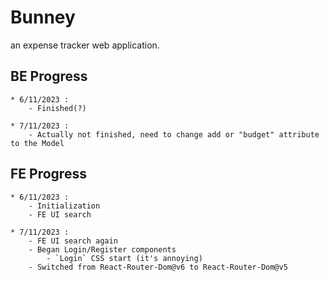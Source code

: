# Bunney

an expense tracker web application.

## BE Progress

    * 6/11/2023 :
        - Finished(?)

    * 7/11/2023 :
        - Actually not finished, need to change add or "budget" attribute to the Model

## FE Progress

    * 6/11/2023 :
        - Initialization
        - FE UI search

    * 7/11/2023 :
        - FE UI search again
        - Began Login/Register components
            - `Login` CSS start (it's annoying)
        - Switched from React-Router-Dom@v6 to React-Router-Dom@v5
